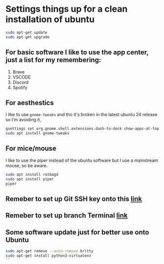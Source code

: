 # Settings things up for a clean installation of ubuntu

```bash
sudo apt-get update
sudo apt-get upgrade
```

## For basic software I like to use the app center, just a list for my remembering:
1. Brave
2. VSCODE
3. Discord
4. Spotify


## For aesthestics
I like to use ```gnome-tweaks``` and tho it's broken in the latest ubuntu 24 release so I'm avoiding it,
```bash
gsettings set org.gnome.shell.extensions.dash-to-dock show-apps-at-top true #for bottom left show apps
sudo apt install gnome-tweaks
```

## For mice/mouse
I like to use the piper instead of the ubuntu software but I use a mainstream mouse, so be aware.
```bash
sudo apt install ratbagd
sudo apt install piper
piper
```
## Remeber to set up Git SSH key onto this [link](https://github.com/RaulMyron/RaulMyron/blob/main/SSHgithub.md)

## Remeber to set up branch Terminal [link](https://github.com/RaulMyron/RaulMyron/blob/main/BetterTerminal.md)

## Some software update just for better use onto Ubuntu
```bash
sudo apt-get remove --auto-remove brltty
sudo apt-get install python3-virtualenv
`` 
